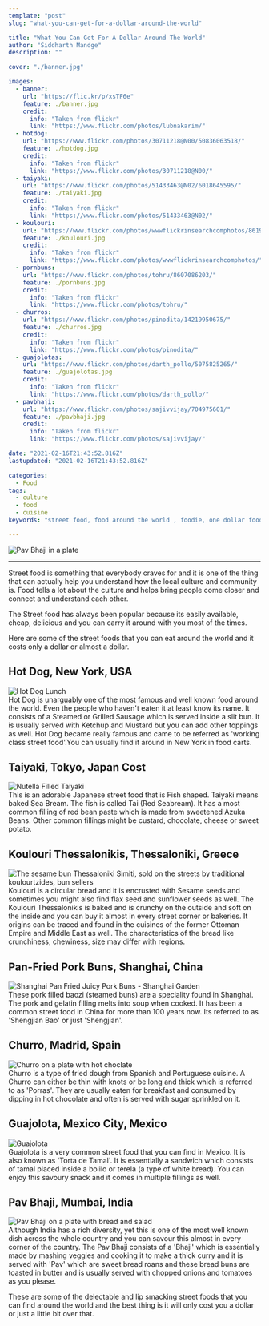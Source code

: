 ```yaml
---
template: "post"
slug: "what-you-can-get-for-a-dollar-around-the-world"

title: "What You Can Get For A Dollar Around The World"
author: "Siddharth Mandge"
description: ""

cover: "./banner.jpg"

images:
  - banner:
    url: "https://flic.kr/p/xsTF6e"
    feature: ./banner.jpg
    credit:
      info: "Taken from flickr"
      link: "https://www.flickr.com/photos/lubnakarim/"
  - hotdog:
    url: "https://www.flickr.com/photos/30711218@N00/50836063518/"
    feature: ./hotdog.jpg
    credit:
      info: "Taken from flickr"
      link: "https://www.flickr.com/photos/30711218@N00/"
  - taiyaki:
    url: "https://www.flickr.com/photos/51433463@N02/6018645595/"
    feature: ./taiyaki.jpg
    credit:
      info: "Taken from flickr"
      link: "https://www.flickr.com/photos/51433463@N02/"
  - koulouri:
    url: "https://www.flickr.com/photos/wwwflickrinsearchcomphotos/8619323425/"
    feature: ./koulouri.jpg
    credit:
      info: "Taken from flickr"
      link: "https://www.flickr.com/photos/wwwflickrinsearchcomphotos/"
  - pornbuns:
    url: "https://www.flickr.com/photos/tohru/8607086203/"
    feature: ./pornbuns.jpg
    credit:
      info: "Taken from flickr"
      link: "https://www.flickr.com/photos/tohru/"
  - churros:
    url: "https://www.flickr.com/photos/pinodita/14219950675/"
    feature: ./churros.jpg
    credit:
      info: "Taken from flickr"
      link: "https://www.flickr.com/photos/pinodita/"
  - guajolotas:
    url: "https://www.flickr.com/photos/darth_pollo/5075825265/"
    feature: ./guajolotas.jpg
    credit:
      info: "Taken from flickr"
      link: "https://www.flickr.com/photos/darth_pollo/"
  - pavbhaji:
    url: "https://www.flickr.com/photos/sajivvijay/704975601/"
    feature: ./pavbhaji.jpg
    credit:
      info: "Taken from flickr"
      link: "https://www.flickr.com/photos/sajivvijay/"

date: "2021-02-16T21:43:52.816Z"
lastupdated: "2021-02-16T21:43:52.816Z"

categories: 
  - Food
tags:
  - culture
  - food
  - cuisine
keywords: "street food, food around the world , foodie, one dollar food, food around the world, hot dog, pav bhaji, greek food, mexican food, japanese food, chinese food, indian food, traveller, food blogger, food for cheap, wanderer, backpacking, culture, cuisine"

---
```


![Pav Bhaji in a plate](banner.jpg)

---

Street food is something that everybody craves for and it is one of the thing that can actually help you understand how the local culture and community is. Food tells a lot about the culture and helps bring people come closer and connect and understand each other.

The Street food has always been popular because its easily available, cheap, delicious and you can carry it around with you most of the times.

Here are some of the street foods that you can eat around the world and it costs only a dollar or almost a dollar. 

## Hot Dog, New York, USA
![Hot Dog Lunch](./hotdog.jpg)  
Hot Dog is unarguably one of the most famous and well known food around the world. Even the people who haven't eaten it at least know its name. It consists of a Steamed or Grilled Sausage which is served inside a slit bun. It is usually served with Ketchup and Mustard but you can add other toppings as well. Hot Dog became really famous and came to be referred as 'working class street food'.You can usually find it around in New York in food carts. 

## Taiyaki, Tokyo, Japan Cost
![Nutella Filled Taiyaki](./taiyaki.jpg)  
This is an adorable Japanese street food that is Fish shaped. Taiyaki means baked Sea Bream. The fish is called Tai (Red Seabream). It has a most common filling of red bean paste which is made from sweetened Azuka Beans. Other common fillings might be custard, chocolate, cheese or sweet potato. 

## Koulouri Thessalonikis, Thessaloniki, Greece
![The sesame bun Thessaloniki Simiti, sold on the streets by traditional koulourtzides, bun sellers](./koulouri.jpg)  
Koulouri is a circular bread and it is encrusted with Sesame seeds and sometimes you might also find flax seed and sunflower seeds as well. The Koulouri Thessalonikis is baked and is crunchy on the outside and soft on the inside and you can buy it almost in every street corner or bakeries. It origins can be traced and found in the cuisines of the former Ottoman Empire and Middle East as well. The characteristics of the bread like crunchiness, chewiness, size may differ with regions. 

## Pan-Fried Pork Buns, Shanghai, China
![Shanghai Pan Fried Juicy Pork Buns - Shanghai Garden](./pornbuns.jpg)  
These pork filled baozi (steamed buns) are a speciality found in Shanghai. The pork and gelatin filling melts into soup when cooked. It has been a common street food in China for more than 100 years now. Its referred to as 'Shengjian Bao' or just 'Shengjian'.

## Churro, Madrid, Spain
![Churro on a plate with hot choclate](./churros.jpg)  
Churro is a type of fried dough from Spanish and Portuguese cuisine. A Churro can either be thin with knots or be long and thick which is referred to as 'Porras'. They are usually eaten for breakfast and consumed by dipping in hot chocolate and often is served with sugar sprinkled on it.

## Guajolota, Mexico City, Mexico
![Guajolota](./guajolotas.jpg)  
Guajolota is a very common street food that you can find in Mexico. It is also known as 'Torta de Tamal'. It is essentially a sandwich which consists of tamal placed inside a bolilo or terela (a type of white bread). You can enjoy this savoury snack and it comes in multiple fillings as well.

## Pav Bhaji, Mumbai, India
![Pav Bhaji on a plate with bread and salad](./pavbhaji.jpg)  
Although India has a rich diversity, yet this is one of the most well known dish across the whole country and you can savour this almost in every corner of the country. The Pav Bhaji consists of a 'Bhaji' which is essentially made by mashing veggies and cooking it to make a thick curry and it is served with 'Pav' which are sweet bread roans and these bread buns are toasted in butter and is usually served with chopped onions and tomatoes as you please.

These are some of the delectable and lip smacking street foods that you can find around the world and the best thing is it will only cost you a dollar or just a little bit over that.